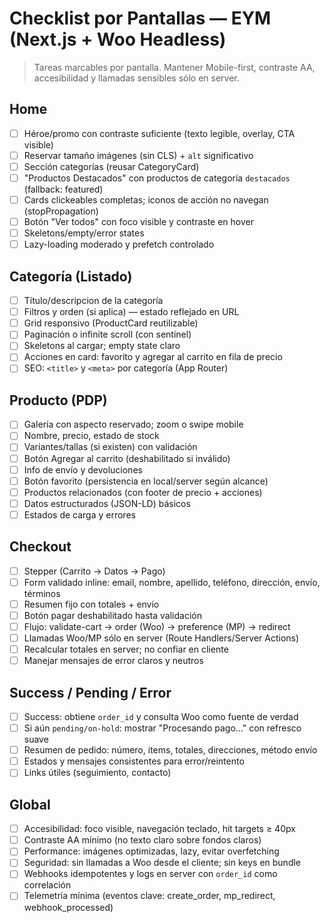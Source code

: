 # Checklist por Pantallas — EYM (Next.js + Woo Headless)

> Tareas marcables por pantalla. Mantener Mobile-first, contraste AA, accesibilidad y llamadas sensibles sólo en server.

## Home
- [ ] Héroe/promo con contraste suficiente (texto legible, overlay, CTA visible)
- [ ] Reservar tamaño imágenes (sin CLS) + `alt` significativo
- [ ] Sección categorías (reusar CategoryCard)
- [ ] "Productos Destacados" con productos de categoría `destacados` (fallback: featured)
- [ ] Cards clickeables completas; iconos de acción no navegan (stopPropagation)
- [ ] Botón "Ver todos" con foco visible y contraste en hover
- [ ] Skeletons/empty/error states
- [ ] Lazy-loading moderado y prefetch controlado

## Categoría (Listado)
- [ ] Título/descripcion de la categoría
- [ ] Filtros y orden (si aplica) — estado reflejado en URL
- [ ] Grid responsivo (ProductCard reutilizable)
- [ ] Paginación o infinite scroll (con sentinel)
- [ ] Skeletons al cargar; empty state claro
- [ ] Acciones en card: favorito y agregar al carrito en fila de precio
- [ ] SEO: `<title>` y `<meta>` por categoría (App Router)

## Producto (PDP)
- [ ] Galería con aspecto reservado; zoom o swipe mobile
- [ ] Nombre, precio, estado de stock
- [ ] Variantes/tallas (si existen) con validación
- [ ] Botón Agregar al carrito (deshabilitado si inválido)
- [ ] Info de envío y devoluciones
- [ ] Botón favorito (persistencia en local/server según alcance)
- [ ] Productos relacionados (con footer de precio + acciones)
- [ ] Datos estructurados (JSON-LD) básicos
- [ ] Estados de carga y errores

## Checkout
- [ ] Stepper (Carrito → Datos → Pago)
- [ ] Form validado inline: email, nombre, apellido, teléfono, dirección, envío, términos
- [ ] Resumen fijo con totales + envío
- [ ] Botón pagar deshabilitado hasta validación
- [ ] Flujo: validate-cart → order (Woo) → preference (MP) → redirect
- [ ] Llamadas Woo/MP sólo en server (Route Handlers/Server Actions)
- [ ] Recalcular totales en server; no confiar en cliente
- [ ] Manejar mensajes de error claros y neutros

## Success / Pending / Error
- [ ] Success: obtiene `order_id` y consulta Woo como fuente de verdad
- [ ] Si aún `pending/on-hold`: mostrar "Procesando pago…" con refresco suave
- [ ] Resumen de pedido: número, items, totales, direcciones, método envío
- [ ] Estados y mensajes consistentes para error/reintento
- [ ] Links útiles (seguimiento, contacto)

## Global
- [ ] Accesibilidad: foco visible, navegación teclado, hit targets ≥ 40px
- [ ] Contraste AA mínimo (no texto claro sobre fondos claros)
- [ ] Performance: imágenes optimizadas, lazy, evitar overfetching
- [ ] Seguridad: sin llamadas a Woo desde el cliente; sin keys en bundle
- [ ] Webhooks idempotentes y logs en server con `order_id` como correlación
- [ ] Telemetría mínima (eventos clave: create_order, mp_redirect, webhook_processed)
